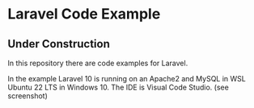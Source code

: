 # Laravel Code Example

## Under Construction

In this repository there are code examples for Laravel.

In the example Laravel 10 is running on an Apache2 and MySQL in WSL Ubuntu 22 LTS in Windows 10. 
The IDE is Visual Code Studio. (see screenshot)
